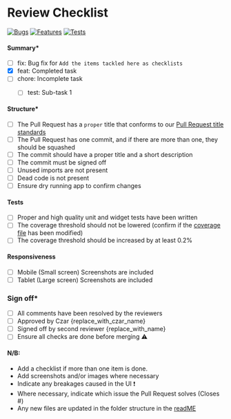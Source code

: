 # Review Checklist

[![Bugs](https://img.shields.io/badge/BugFixes-0-red.svg?style=for-the-badge)](https://shields.io/)
[![Features](https://img.shields.io/badge/Features-0-orange?style=for-the-badge)](https://shields.io/)
[![Tests](https://img.shields.io/badge/Tests-0-success.svg?style=for-the-badge)](https://shields.io/)

#### Summary*

- [ ] fix: Bug fix for `Add the items tackled here as checklists`
- [x] feat: Completed task
- [ ] chore: Incomplete task
  - [ ] test: Sub-task 1


#### Structure*

- [ ] The Pull Request has a `proper` title that conforms to our [Pull Request title standards](https://github.com/savannahghi/AfyaMoja/blob/main/README.md)
- [ ] The Pull Request has one commit, and if there are more than one, they should be squashed
- [ ] The commit should have a proper title and a short description
- [ ] The commit must be signed off
- [ ] Unused imports are not present
- [ ] Dead code is not present
- [ ] Ensure dry running app to confirm changes

#### Tests

- [ ] Proper and high quality unit and widget tests have been written
- [ ] The coverage threshold should not be lowered (confirm if the [coverage file](../check_coverage.py) has been modified)
- [ ] The coverage threshold should be increased by at least 0.2%

#### Responsiveness

- [ ] Mobile (Small screen) Screenshots are included
- [ ] Tablet (Large screen) Screenshots are included

### Sign off*

- [ ] All comments have been resolved by the reviewers
- [ ] Approved by Czar {replace_with_czar_name}
- [ ] Signed off by second reviewer {replace_with_name}
- [ ] Ensure all checks are done before merging :warning:

#### N/B:

- Add a checklist if more than one item is done.
- Add screenshots and/or images where necessary
- Indicate any breakages caused in the UI :exclamation:
- Where necessary, indicate which issue the Pull Request solves (Closes #)
- Any new files are updated in the folder structure in the [readME](../README.md)
